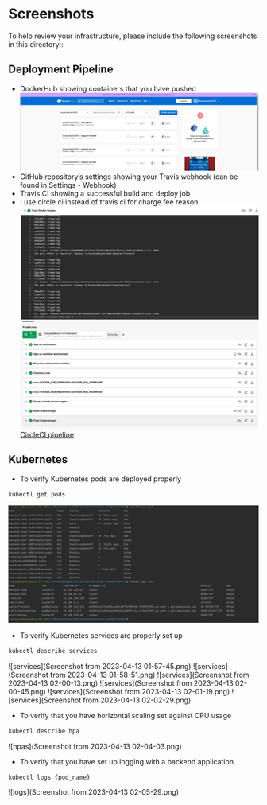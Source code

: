 # Screenshots
To help review your infrastructure, please include the following screenshots in this directory::

## Deployment Pipeline
* DockerHub showing containers that you have pushed
  ![Dockerhub](dockerhub.png)
* GitHub repository’s settings showing your Travis webhook (can be found in Settings - Webhook)
* Travis CI showing a successful build and deploy job
* I use circle ci instead of travis ci for charge fee reason
  ![Pipeline](c.png)
  ![CircleCIpipe](circleCIpipe.png)
  [CircleCI pipeline](https://app.circleci.com/pipelines/github/cuongbrilliantSE/udagram/24/workflows/b3d57ed1-6807-40b6-aa93-660d08b617b4/jobs/30 "Click to view the pipeline")


## Kubernetes
* To verify Kubernetes pods are deployed properly
```bash
kubectl get pods
```
  ![pods](pods.png)
* To verify Kubernetes services are properly set up

```bash
kubectl describe services
```
 ![services](Screenshot from 2023-04-13 01-57-45.png)
 ![services](Screenshot from 2023-04-13 01-58-51.png)
 ![services](Screenshot from 2023-04-13 02-00-13.png)
 ![services](Screenshot from 2023-04-13 02-00-45.png)
 ![services](Screenshot from 2023-04-13 02-01-19.png)
 ![services](Screenshot from 2023-04-13 02-02-29.png)
* To verify that you have horizontal scaling set against CPU usage
```bash
kubectl describe hpa
```
![hpas](Screenshot from 2023-04-13 02-04-03.png)

* To verify that you have set up logging with a backend application
```bash
kubectl logs {pod_name}
```
![logs](Screenshot from 2023-04-13 02-05-29.png)

